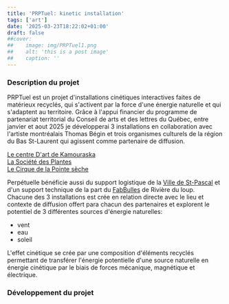```yaml
---
title: 'PRPTuel: kinetic installation'
tags: ['art']
date: '2025-03-23T18:22:02+01:00'
draft: false
##cover:
##    image: img/PRPTuel1.png
##    alt: 'this is a post image'
##    caption: ''
---
```

### Description du projet

PRPTuel est un projet d'installations cinétiques interactives faites de matérieux recyclés, qui s'activent par la force d'une énergie naturelle et qui s'adaptent au territoire. 
Grâce à l'appui financier du programme de partenariat territorial du Conseil de arts et des lettres du Québec, entre janvier et aout 2025 je développerai 3 installations en collaboration avec l'artiste montréalais Thomas Bégin et trois organismes culturels de la région du Bas St-Laurent qui agissent comme partenaire de diffusion. 

[Le centre D'art de Kamouraska](https://www.centredartkamouraska.ca/)  
[La Société des Plantes](https://www.lasocietedesplantes.com/)  
[Le Cirque de la Pointe sèche](https://cirquedelapointeseche.com/fr/spectacle/)  

Perpétuelle bénéficie aussi du support logistique de la [Ville de St-Pascal](https://www.villesaintpascal.com/) et d'un support technique de la part du [FabBulles](https://www.fablabs.io/labs/fabbulle) de Rivière du loup.  
Chacune des 3 installations est crée en relation directe avec le lieu et contexte de diffusion offert para chacun des partenaires et explorent le potentiel de 3 différentes sources d'énergie naturelles: 
- vent
- eau
- soleil   

L'effet cinétique se crée par une composition d'éléments recyclés permettant de transférer l'énergie potentielle d'une source naturelle en énergie cinétique par le biais de forces mécanique, magnétique et électrique.  
    
###  Développement du projet



  